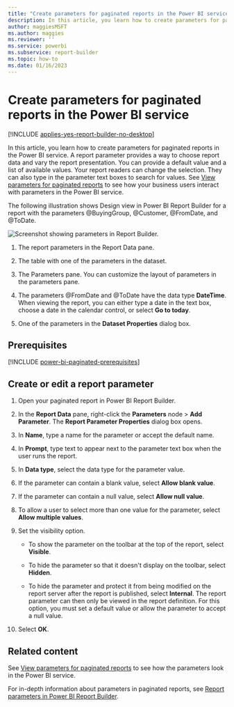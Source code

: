 ```yaml
---
title: "Create parameters for paginated reports in the Power BI service"
description: In this article, you learn how to create parameters for paginated reports in the Power BI service.
author: maggiesMSFT
ms.author: maggies
ms.reviewer: ''
ms.service: powerbi
ms.subservice: report-builder
ms.topic: how-to
ms.date: 01/16/2023
---
```


# Create parameters for paginated reports in the Power BI service

[!INCLUDE [applies-yes-report-builder-no-desktop](../../includes/applies-yes-report-builder-no-desktop.md)] 

In this article, you learn how to create parameters for paginated reports in the Power BI service.  A report parameter provides a way to choose report data and vary the report presentation. You can provide a default value and a list of available values. Your report readers can change the selection. They can also type in the parameter text boxes to search for values. See [View parameters for paginated reports](../../consumer/paginated-reports-view-parameters.md) to see how your business users interact with parameters in the Power BI service.  

The following illustration shows Design view in Power BI Report Builder for a report with the parameters @BuyingGroup, @Customer, @FromDate, and @ToDate. 
  
![Screenshot showing parameters in Report Builder.](media/paginated-reports-create-parameters/power-bi-paginated-parameters-report-builder.png)
  
1.  The report parameters in the Report Data pane.  
  
2.  The table with one of the parameters in the dataset.  
  
3.  The Parameters pane. You can customize the layout of parameters in the parameters pane. 
  
4.  The parameters @FromDate and @ToDate have the data type **DateTime**. When viewing the report, you can either type a date in the text box, choose a date in the calendar control, or select **Go to today**.

5.  One of the parameters in the **Dataset Properties** dialog box.  

## Prerequisites 

[!INCLUDE [power-bi-paginated-prerequisites](../../includes/power-bi-paginated-prerequisites.md)]
  
## Create or edit a report parameter  
  
1. Open your paginated report in Power BI Report Builder.

1. In the **Report Data** pane, right-click the **Parameters** node > **Add Parameter**. The **Report Parameter Properties** dialog box opens.  
  
2.  In **Name**, type a name for the parameter or accept the default name.  
  
3.  In **Prompt**, type text to appear next to the parameter text box when the user runs the report.  
  
4.  In **Data type**, select the data type for the parameter value.  
  
5.  If the parameter can contain a blank value, select **Allow blank value**.  
  
6.  If the parameter can contain a null value, select **Allow null value**.  
  
7.  To allow a user to select more than one value for the parameter, select **Allow multiple values**.  
  
8.  Set the visibility option.  
  
    -   To show the parameter on the toolbar at the top of the report, select **Visible**.  
  
    -   To hide the parameter so that it doesn't display on the toolbar, select **Hidden**.  
  
    -   To hide the parameter and protect it from being modified on the report server after the report is published, select **Internal**. The report parameter can then only be viewed in the report definition. For this option, you must set a default value or allow the parameter to accept a null value.  
  
9. Select **OK**.

## Related content

See [View parameters for paginated reports](../../consumer/paginated-reports-view-parameters.md) to see how the parameters look in the Power BI service.

For in-depth information about parameters in paginated reports, see [Report parameters in Power BI Report Builder](report-builder-parameters.md).

